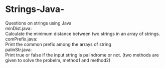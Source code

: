 # Strings-Java-
Questions on strings using Java <br>
minDist.java: <br>
Calculate the minimum distance between two strings in an array of strings.<br>
comPrefix.java:<br>
Print the common prefix among the arrays of string<br>
palinStr.java:<br>
Print true or false if the input string is palindrome or not. (two methods are given to solve the probelm, method1 and method2)<br>
